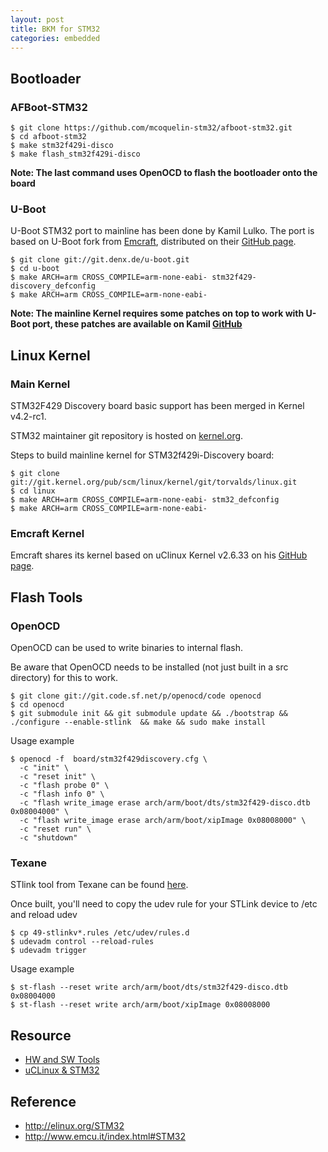 ```yaml
---
layout: post
title: BKM for STM32
categories: embedded
---
```


## Bootloader

### AFBoot-STM32

```
$ git clone https://github.com/mcoquelin-stm32/afboot-stm32.git
$ cd afboot-stm32
$ make stm32f429i-disco
$ make flash_stm32f429i-disco
```

**Note: The last command uses OpenOCD to flash the bootloader onto the board**

### U-Boot

U-Boot STM32 port to mainline has been done by Kamil Lulko. The port is based on U-Boot fork from [Emcraft](http://www.emcraft.com/), distributed on their [GitHub page](https://github.com/EmcraftSystems/u-boot).

```
$ git clone git://git.denx.de/u-boot.git
$ cd u-boot
$ make ARCH=arm CROSS_COMPILE=arm-none-eabi- stm32f429-discovery_defconfig
$ make ARCH=arm CROSS_COMPILE=arm-none-eabi-
```

**Note: The mainline Kernel requires some patches on top to work with U-Boot port, these patches are available on Kamil [GitHub](https://github.com/Varcain/linux_ARMv7M/commits/lx_4.0_stm32_v6)**

## Linux Kernel

### Main Kernel

STM32F429 Discovery board basic support has been merged in Kernel v4.2-rc1.

STM32 maintainer git repository is hosted on [kernel.org](https://git.kernel.org/cgit/linux/kernel/git/mcoquelin/stm32.git/).

Steps to build mainline kernel for STM32f429i-Discovery board:

```
$ git clone git://git.kernel.org/pub/scm/linux/kernel/git/torvalds/linux.git
$ cd linux
$ make ARCH=arm CROSS_COMPILE=arm-none-eabi- stm32_defconfig
$ make ARCH=arm CROSS_COMPILE=arm-none-eabi-
```

### Emcraft Kernel

Emcraft shares its kernel based on uClinux Kernel v2.6.33 on his [GitHub page](https://github.com/EmcraftSystems/linux-emcraft).

## Flash Tools

### OpenOCD

OpenOCD can be used to write binaries to internal flash.

Be aware that OpenOCD needs to be installed (not just built in a src directory) for this to work.

```
$ git clone git://git.code.sf.net/p/openocd/code openocd
$ cd openocd
$ git submodule init && git submodule update && ./bootstrap && ./configure --enable-stlink  && make && sudo make install
```

Usage example

```
$ openocd -f  board/stm32f429discovery.cfg \
  -c "init" \ 
  -c "reset init" \
  -c "flash probe 0" \
  -c "flash info 0" \
  -c "flash write_image erase arch/arm/boot/dts/stm32f429-disco.dtb 0x08004000" \
  -c "flash write_image erase arch/arm/boot/xipImage 0x08008000" \
  -c "reset run" \
  -c "shutdown"
```

### Texane

STlink tool from Texane can be found [here](https://github.com/texane/stlink).

Once built, you'll need to copy the udev rule for your STLink device to /etc and reload udev

```
$ cp 49-stlinkv*.rules /etc/udev/rules.d
$ udevadm control --reload-rules
$ udevadm trigger
```

Usage example

```
$ st-flash --reset write arch/arm/boot/dts/stm32f429-disco.dtb 0x08004000
$ st-flash --reset write arch/arm/boot/xipImage 0x08008000
```

## Resource

- [HW and SW Tools](http://www.emcu.it/STM32/STM32-HWSW-Tools/STM32-HWSW-Tools.html)
- [uCLinux & STM32](http://www.emcu.it/uCLinux/uCLinux.html)


## Reference

- http://elinux.org/STM32
- http://www.emcu.it/index.html#STM32


